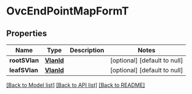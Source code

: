 # OvcEndPointMapFormT
## Properties

Name | Type | Description | Notes
------------ | ------------- | ------------- | -------------
**rootSVlan** | [**VlanId**](VlanId.md) |  | [optional] [default to null]
**leafSVlan** | [**VlanId**](VlanId.md) |  | [optional] [default to null]

[[Back to Model list]](../README.md#documentation-for-models) [[Back to API list]](../README.md#documentation-for-api-endpoints) [[Back to README]](../README.md)

